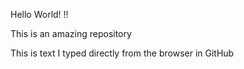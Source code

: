 Hello World! !!

This is an amazing repository

This is text I typed directly from the browser in GitHub
